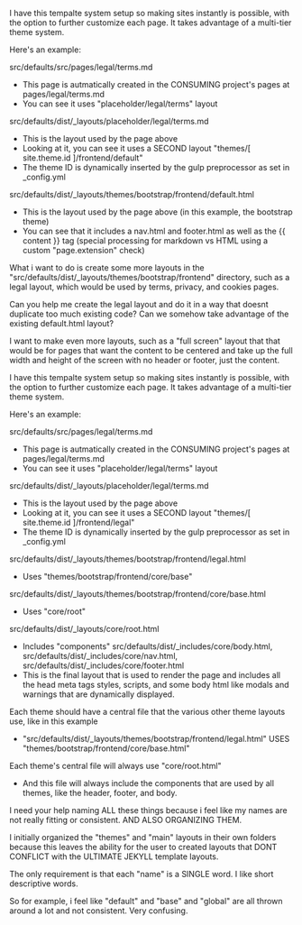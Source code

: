 I have this tempalte system setup so making sites instantly is possible, with the option to further customize each page. It takes advantage of a multi-tier theme system.

Here's an example:

src/defaults/src/pages/legal/terms.md
* This page is autmatically created in the CONSUMING project's pages at pages/legal/terms.md
* You can see it uses "placeholder/legal/terms" layout

src/defaults/dist/_layouts/placeholder/legal/terms.md
* This is the layout used by the page above
* Looking at it, you can see it uses a SECOND layout "themes/[ site.theme.id ]/frontend/default"
* The theme ID is dynamically inserted by the gulp preprocessor as set in _config.yml

src/defaults/dist/_layouts/themes/bootstrap/frontend/default.html
* This is the layout used by the page above (in this example, the bootstrap theme)
* You can see that it includes a nav.html and footer.html as well as the {{ content }} tag (special processing for markdown vs HTML using a custom "page.extension" check)

What i want to do is create some more layouts in the "src/defaults/dist/_layouts/themes/bootstrap/frontend" directory, such as a legal layout, which would be used by terms, privacy, and cookies pages.

Can you help me create the legal layout and do it in a way that doesnt duplicate too much existing code? Can we somehow take advantage of the existing default.html layout?

I want to make even more layouts, such as a "full screen" layout that that would be for pages that want the content to be centered and take up the full width and height of the screen with no header or footer, just the content.













I have this tempalte system setup so making sites instantly is possible, with the option to further customize each page. It takes advantage of a multi-tier theme system.

Here's an example:

src/defaults/src/pages/legal/terms.md
* This page is autmatically created in the CONSUMING project's pages at pages/legal/terms.md
* You can see it uses "placeholder/legal/terms" layout

src/defaults/dist/_layouts/placeholder/legal/terms.md
* This is the layout used by the page above
* Looking at it, you can see it uses a SECOND layout "themes/[ site.theme.id ]/frontend/legal"
* The theme ID is dynamically inserted by the gulp preprocessor as set in _config.yml

src/defaults/dist/_layouts/themes/bootstrap/frontend/legal.html
* Uses "themes/bootstrap/frontend/core/base"

src/defaults/dist/_layouts/themes/bootstrap/frontend/core/base.html
* Uses "core/root"

src/defaults/dist/_layouts/core/root.html
* Includes "components" src/defaults/dist/_includes/core/body.html, src/defaults/dist/_includes/core/nav.html, src/defaults/dist/_includes/core/footer.html
* This is the final layout that is used to render the page and includes all the head meta tags styles, scripts, and some body html like modals and warnings that are dynamically displayed.


Each theme should have a central file that the various other theme layouts use, like in this example
* "src/defaults/dist/_layouts/themes/bootstrap/frontend/legal.html" USES "themes/bootstrap/frontend/core/base.html"

Each theme's central file will always use "core/root.html"
* And this file will always include the components that are used by all themes, like the header, footer, and body.


I need your help naming ALL these things because i feel like my names are not really fitting or consistent. AND ALSO ORGANIZING THEM.

I initially organized the "themes" and "main" layouts in their own folders because this leaves the ability for the user to created layouts that DONT CONFLICT with the ULTIMATE JEKYLL template layouts.

The only requirement is that each "name" is a SINGLE word. I like short descriptive words.

So for example, i feel like "default" and "base" and "global" are all thrown around a lot and not consistent. Very confusing.
